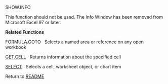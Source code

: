 SHOW.INFO

This function should not be used. The Info Window has been removed from
Microsoft Excel 97 or later.

**Related Functions**

[FORMULA.GOTO](FORMULA.GOTO.md)&nbsp;&nbsp;&nbsp;Selects a named area or reference on any
open workbook

[GET.CELL](GET.CELL.md)&nbsp;&nbsp;&nbsp;Returns information about the specified cell

[SELECT](SELECT.md)&nbsp;&nbsp;&nbsp;Selects a cell, worksheet object, or chart item



Return to [README](README.md)

